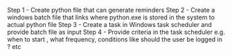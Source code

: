 Step 1 - Create python file that can generate reminders 
Step 2 - Create a windows batch file that links where python.exe is stored in the system to actual python file
Step 3 - Create a task in Windows task scheduler and provide batch file as input
Step 4 - Provide criteria in the task scheduler e.g. when to start , what frequency, conditions like should the user be logged in ? etc          
